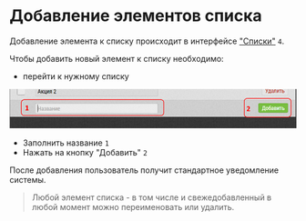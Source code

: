 # Добавление элементов списка

Добавление элемента к списку происходит в интерфейсе ["Списки"](database-dict.html) `4`.

Чтобы добавить новый элемент к списку необходимо:

- перейти к нужному списку
  
![](../images/database-dict-add.png)

- Заполнить название `1`
- Нажать на кнопку "Добавить" `2`
  
После добавления пользователь получит стандартное уведомление системы.

> Любой элемент списка - в том числе и свежедобавленный в любой момент можно переименовать или удалить.
